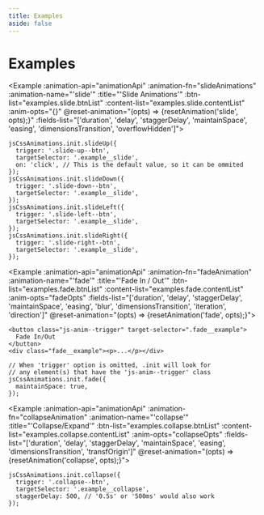 ```yaml
---
title: Examples
aside: false
---
```


<script setup>
  import { onMounted } from 'vue';
  import Example from '../.vitepress/components/Example.vue'
  import examples from './examples.json'

  import jsCssAnimations from '../../js-css-animations/js-css-animations.js';
  import '../../js-css-animations/js-animations.css';

  function toggleBtnTitle(btnList, idx) {
    const btnSelector = btnList[idx].class;
    const btn = document.querySelector(`.${btnSelector}`)
    const btnText = btnList[idx].text;

    btn.innerText = btn.innerText === btnText[0] ? btnText[1] : btnText[0];
  }

  function slideAnimations() {
    const toggleSlideBtns = () => {
        toggleBtnTitle(examples.slide.btnList, 0);
        toggleBtnTitle(examples.slide.btnList, 1);
        toggleBtnTitle(examples.slide.btnList, 2);
        toggleBtnTitle(examples.slide.btnList, 3);
    }
    jsCssAnimations.init.slideUp({
      trigger: `.${ examples.slide.btnList[0].class }`,
      complete: () => {
        toggleSlideBtns();
      },
    });
    jsCssAnimations.init.slideDown({
      trigger: `.${ examples.slide.btnList[1].class }`,
      complete: () => {
        toggleSlideBtns();
      },
    });
    jsCssAnimations.init.slideLeft({
      trigger: `.${ examples.slide.btnList[2].class }`,
      complete: () => {
        toggleSlideBtns();
      },
    });
    jsCssAnimations.init.slideRight({
      trigger: `.${ examples.slide.btnList[3].class }`,
      complete: () => {
        toggleSlideBtns();
      },
    });
  }

  const fadeOpts = {
      keepSpace: true,
      complete: () => {
        toggleBtnTitle(examples.fade.btnList, 0);
      }
    }
  function fadeAnimation() {
    jsCssAnimations.init.fade(fadeOpts)
  }

  const collapseOpts = {
      trigger: `.${examples.collapse.btnList[0].class}`,
      staggerDelay: '600ms',
      complete: () => {
        toggleBtnTitle(examples.collapse.btnList, 0);
      }
  }
  function collapseAnimation() {
    jsCssAnimations.init.collapse(collapseOpts)
  }

  function resetAnimation(animName, opts) {
      const btnList = examples[animName].btnList;
      btnList.forEach(btn => {
        const triggerSelector = `.${btn.class}`;
        jsCssAnimations.end(triggerSelector);

        const defaultValue = {
          duration: '800ms',
          delay: '0ms',
          staggerDelay: '0ms',
          timingFunction: 'cubic-bezier(0.455, 0.03, 0.515, 0.955)',
          blur: '0.5px'
        }

        const easingRegEx = /^(ease(-in|-out|-in-out)?|linear|cubic-bezier\((0|1|0.\d+), -?[\d\.]+, (0|1|0.\d+), -?[\d\.]+\)|step\((100|[0-9][0-9]|[0-9]),\s?(jump-start|jump-end|jump-none|jump-both|start|end)\)|step\(step-(start|end)\))$/;

        if (opts.maintainSpace) opts.dimensionsTransition = false;
        if (!opts.blur.match(/^(\d+|\d+\.\d+)(px|rem|em)$/)) opts.blur = defaultValue.blur;
        if (!opts.easing || !opts.easing.match(easingRegEx))
          opts.easing = defaultValue.timingFunction;
        ['duration', 'delay', 'staggerDelay'].forEach(prop => {
          if (opts[prop].match(/^\d+$/)) opts[prop] = `${opts[prop]}ms`;
          else if (!opts[prop].match(/^(\d+ms|\d+s)$/)) {
            opts[prop] = defaultValue[prop];
          }
        });

        const animation = animName === 'slide' ? 
        (triggerSelector.replace('--btn','').replace(/-(\w)/,(l) => l.toUpperCase()).replaceAll(/[-\.]/g,'')) : animName;
        jsCssAnimations.init[animation]({
          trigger: triggerSelector,
          ...opts,
          timingFunction: opts.easing,
          keepSpace: opts.maintainSpace
        });
        document.querySelector(triggerSelector).click();
      })
  }

  function animationApi() {
    return jsCssAnimations;
  }

</script>

# Examples

<Example
:animation-api="animationApi"
:animation-fn="slideAnimations"
:animation-name="'slide'"
:title="'Slide Animations'"
:btn-list="examples.slide.btnList"
:content-list="examples.slide.contentList"
:anim-opts="{}"
@reset-animation="(opts) => {resetAnimation('slide', opts);}"
:fields-list="['duration', 'delay', 'staggerDelay', 'maintainSpace', 'easing', 'dimensionsTransition', 'overflowHidden']">

```js{4}
jsCssAnimations.init.slideUp({
  trigger: '.slide-up--btn',
  targetSelector: '.example__slide',
  on: 'click', // This is the default value, so it can be ommited
});
jsCssAnimations.init.slideDown({
  trigger: '.slide-down--btn',
  targetSelector: '.example__slide',
});
jsCssAnimations.init.slideLeft({
  trigger: '.slide-left--btn',
  targetSelector: '.example__slide',
});
jsCssAnimations.init.slideRight({
  trigger: '.slide-right--btn',
  targetSelector: '.example__slide',
});
```

</Example>

<Example
:animation-api="animationApi"
:animation-fn="fadeAnimation"
:animation-name="'fade'"
:title="'Fade In / Out'"
:btn-list="examples.fade.btnList"
:content-list="examples.fade.contentList"
:anim-opts="fadeOpts"
:fields-list="['duration', 'delay', 'staggerDelay', 'maintainSpace', 'easing', 'blur', 'dimensionsTransition', 'iteration', 'direction']"
@reset-animation="(opts) => {resetAnimation('fade', opts);}">

```html{1}
<button class="js-anim--trigger" target-selector=".fade__example">
  Fade In/Out
</button>
<div class="fade__example"><p>...</p></div>
```

```js{4}
// When 'trigger' option is omitted, .init will look for
// any element(s) that have the 'js-anim--trigger' class
jsCssAnimations.init.fade({
  maintainSpace: true,
});
```

</Example>

<Example
:animation-api="animationApi"
:animation-fn="collapseAnimation"
:animation-name="'collapse'"
:title="'Collapse/Expand'"
:btn-list="examples.collapse.btnList"
:content-list="examples.collapse.contentList"
:anim-opts="collapseOpts"
:fields-list="['duration', 'delay', 'staggerDelay', 'maintainSpace', 'easing', 'dimensionsTransition', 'transfOrigin']"
@reset-animation="(opts) => {resetAnimation('collapse', opts);}">

```js{4}
jsCssAnimations.init.collapse({
  trigger: '.collapse--btn',
  targetSelector: '.example__collapse',
  staggerDelay: 500, // '0.5s' or '500ms' would also work
});
```

</Example>

<style>
</style>
